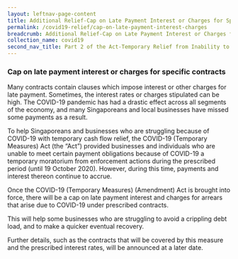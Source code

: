 ```yaml
---
layout: leftnav-page-content
title: Additional Relief-Cap on Late Payment Interest or Charges for Specific Contracts 
permalink: /covid19-relief/cap-on-late-payment-interest-charges
breadcrumb: Additional Relief-Cap on Late Payment Interest or Charges for Specific Contracts 
collection_name: covid19
second_nav_title: Part 2 of the Act-Temporary Relief from Inability to Perform Contractual Obligations
---
```

### Cap on late payment interest or charges for specific contracts ###

Many contracts contain clauses which impose interest or other charges for late payment. Sometimes, the interest rates or charges stipulated can be high. The COVID-19 pandemic has had a drastic effect across all segments of the economy, and many Singaporeans and local businesses have missed some payments as a result.

To help Singaporeans and businesses who are struggling because of COVID-19 with temporary cash flow relief, the COVID-19 (Temporary Measures) Act (the “Act”) provided businesses and individuals who are unable to meet certain payment obligations because of COVID-19 a temporary moratorium from enforcement actions during the prescribed period (until 19 October 2020). However, during this time, payments and interest thereon continue to accrue.

Once the COVID-19 (Temporary Measures) (Amendment) Act is brought into force, there will be a cap on late payment interest and charges for arrears that arise due to COVID-19 under prescribed contracts.   

This will help some businesses who are struggling to avoid a crippling debt load, and to make a quicker eventual recovery.

Further details, such as the contracts that will be covered by this measure and the prescribed interest rates, will be announced at a later date. 
